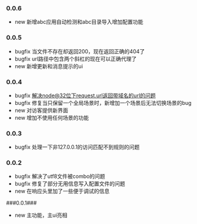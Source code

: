 ### 0.0.6

* new 新增abc应用自动检测和abc目录导入增加配置功能

### 0.0.5 ###

* bugfix 当文件不存在却返回200，现在返回正确的404了
* bugfix url路径中包含两个斜杠的现在可以正确代理了
* new 新增更新和消息提示的ui

### 0.0.4 ###

* bugfix 解决node@32位下request.url返回带域名的url的问题
* bugfix 修复当只保留一个全局场景时，新增加一个场景后无法切换场景的bug
* new 对访客提供新界面
* new 增加不使用任何场景的功能

### 0.0.3 ###

* bugfix 处理一下非127.0.0.1的访问匹配不到规则的问题

### 0.0.2 ###

* bugfix 解决了utf8文件被combo的问题
* bugfix 修复了部分无用信息写入配置文件的问题
* new 在响应头里加了一些便于调试的信息

###0.0.1###

* new 主功能，主ui亮相
